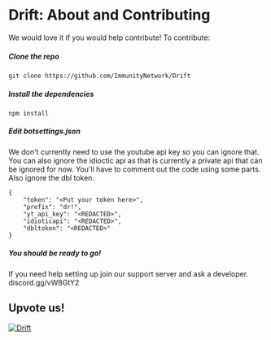 # Drift: About and Contributing
We would love it if you would help contribute! To contribute:

##### Clone the repo
`git clone https://github.com/ImmunityNetwork/Drift`

##### Install the dependencies
`npm install`

##### Edit botsettings.json
We don't currently need to use the youtube api key so you can ignore that. You can also ignore the idioctic api as that is currently a private api that can be ignored for now. You'll have to comment out the code using some parts. Also ignore the dbl token.
```
{
    "token": "<Put your token here>",
    "prefix": "dr!",
    "yt_api_key": "<REDACTED>",
    "idioticapi": "<REDACTED>",
    "dbltoken": "<REDACTED>"
}
```
##### You should be ready to go!
If you need help setting up join our support server and ask a developer. discord.gg/vW8GtY2

## Upvote us!
<a href="https://discordbots.org/bot/403335081609134092" >
  <img src="https://discordbots.org/api/widget/403335081609134092.svg" alt="Drift" />
</a>
